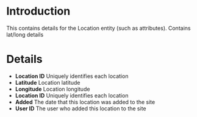 # Introduction #

This contains details for the Location entity (such as attributes). Contains lat/long details


# Details #

  * **Location ID** Uniquely identifies each location
  * **Latitude** Location latitude
  * **Longitude** Location longitude
  * **Location ID** Uniquely identifies each location
  * **Added** The date that this location was added to the site
  * **User ID** The user who added this location to the site